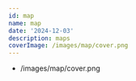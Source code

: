 ```yaml
---
id: map
name: map
date: '2024-12-03'
description: maps
coverImage: /images/map/cover.png
---
```

- /images/map/cover.png
